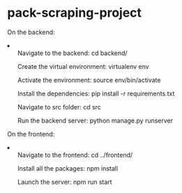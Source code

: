 # pack-scraping-project

On the backend:
<li>
    <ol>Navigate to the backend: cd backend/</ol>
    <ol>Create the virtual environment: virtualenv env</ol>
    <ol>Activate the environment: source env/bin/activate</ol>
    <ol>Install the dependencies: pip install -r requirements.txt</ol>
    <ol>Navigate to src folder: cd src</ol>
    <ol>Run the backend server: python manage.py runserver</ol>
</li>

On the frontend:
<li>
    <ol>Navigate to the frontend: cd ../frontend/</ol>
    <ol>Install all the packages: npm install</ol>
    <ol>Launch the server: npm run start</ol>
</li>